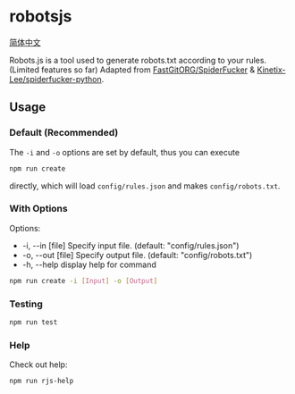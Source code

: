 # robotsjs

[简体中文](https://github.com/Kinetix-Lee/robotsjs/blob/master/README.zh.md)

Robots.js is a tool used to generate robots.txt according to your rules. (Limited features so far)
Adapted from [FastGitORG/SpiderFucker](https://github.com/FastGitORG/SpiderFucker) & [Kinetix-Lee/spiderfucker-python](https://github.com/Kinetix-Lee/spiderfucker-python).

## Usage

### Default (Recommended)

The `-i` and `-o` options are set by default, thus you can execute

```bash
npm run create
```

directly, which will load `config/rules.json` and makes `config/robots.txt`. 

### With Options

Options:
- -i, --in [file]   Specify input file.  (default: "config/rules.json")
- -o, --out [file]  Specify output file.  (default: "config/robots.txt")
- -h, --help        display help for command

```bash
npm run create -i [Input] -o [Output]
```

### Testing

```bash
npm run test
```

### Help

Check out help:

```bash
npm run rjs-help
```
